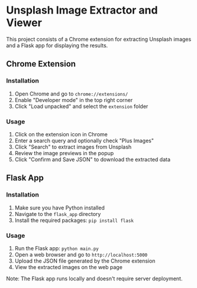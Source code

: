 # Unsplash Image Extractor and Viewer

This project consists of a Chrome extension for extracting Unsplash images and a Flask app for displaying the results.

## Chrome Extension

### Installation
1. Open Chrome and go to `chrome://extensions/`
2. Enable "Developer mode" in the top right corner
3. Click "Load unpacked" and select the `extension` folder

### Usage
1. Click on the extension icon in Chrome
2. Enter a search query and optionally check "Plus Images"
3. Click "Search" to extract images from Unsplash
4. Review the image previews in the popup
5. Click "Confirm and Save JSON" to download the extracted data

## Flask App

### Installation
1. Make sure you have Python installed
2. Navigate to the `flask_app` directory
3. Install the required packages: `pip install flask`

### Usage
1. Run the Flask app: `python main.py`
2. Open a web browser and go to `http://localhost:5000`
3. Upload the JSON file generated by the Chrome extension
4. View the extracted images on the web page

Note: The Flask app runs locally and doesn't require server deployment.
